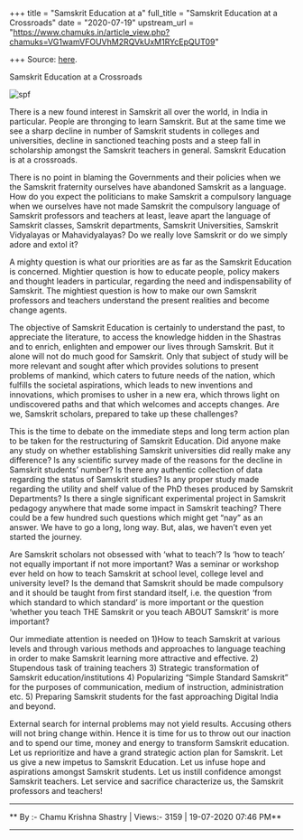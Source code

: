+++
title = "Samskrit Education at a"
full_title = "Samskrit Education at a Crossroads"
date = "2020-07-19"
upstream_url = "https://www.chamuks.in/article_view.php?chamuks=VG1wamVFOUVhM2RQVkUxM1RYcEpQUT09"

+++
Source: [here](https://www.chamuks.in/article_view.php?chamuks=VG1wamVFOUVhM2RQVkUxM1RYcEpQUT09).

Samskrit Education at a Crossroads 



![spf](article_img/CHAMU-1595168164cross-roads-samskrit.jpg)

There is a new found interest in Samskrit all over the world, in India
in particular. People are thronging to learn Samskrit. But at the same
time we see a sharp decline in number of Samskrit students in colleges
and universities, decline in sanctioned teaching posts and a steep fall
in scholarship amongst the Samskrit teachers in general. Samskrit
Education is at a crossroads.  
  
There is no point in blaming the Governments and their policies when we
the Samskrit fraternity ourselves have abandoned Samskrit as a language.
How do you expect the politicians to make Samskrit a compulsory language
when we ourselves have not made Samskrit the compulsory language of
Samskrit professors and teachers at least, leave apart the language of
Samskrit classes, Samskrit departments, Samskrit Universities, Samskrit
Vidyalayas or Mahavidyalayas? Do we really love Samskrit or do we simply
adore and extol it?  
  
A mighty question is what our priorities are as far as the Samskrit
Education is concerned. Mightier question is how to educate people,
policy makers and thought leaders in particular, regarding the need and
indispensability of Samskrit. The mightiest question is how to make our
own Samskrit professors and teachers understand the present realities
and become change agents.  
  
The objective of Samskrit Education is certainly to understand the past,
to appreciate the literature, to access the knowledge hidden in the
Shastras and to enrich, enlighten and empower our lives through
Samskrit. But it alone will not do much good for Samskrit. Only that
subject of study will be more relevant and sought after which provides
solutions to present problems of mankind, which caters to future needs
of the nation, which fulfills the societal aspirations, which leads to
new inventions and innovations, which promises to usher in a new era,
which throws light on undiscovered paths and that which welcomes and
accepts changes. Are we, Samskrit scholars, prepared to take up these
challenges?  
  
This is the time to debate on the immediate steps and long term action
plan to be taken for the restructuring of Samskrit Education. Did anyone
make any study on whether establishing Samskrit universities did really
make any difference? Is any scientific survey made of the reasons for
the decline in Samskrit students’ number? Is there any authentic
collection of data regarding the status of Samskrit studies? Is any
proper study made regarding the utility and shelf value of the PhD
theses produced by Samskrit Departments? Is there a single significant
experimental project in Samskrit pedagogy anywhere that made some impact
in Samskrit teaching? There could be a few hundred such questions which
might get “nay” as an answer. We have to go a long, long way. But, alas,
we haven’t even yet started the journey.  
  
Are Samskrit scholars not obsessed with ‘what to teach’? Is ‘how to
teach’ not equally important if not more important? Was a seminar or
workshop ever held on how to teach Samskrit at school level, college
level and university level? Is the demand that Samskrit should be made
compulsory and it should be taught from first standard itself, i.e. the
question ‘from which standard to which standard’ is more important or
the question ‘whether you teach THE Samskrit or you teach ABOUT
Samskrit’ is more important?  
  
Our immediate attention is needed on 1)How to teach Samskrit at various
levels and through various methods and approaches to language teaching
in order to make Samskrit learning more attractive and effective. 2)
Stupendous task of training teachers 3) Strategic transformation of
Samskrit education/institutions 4) Popularizing “Simple Standard
Samskrit” for the purposes of communication, medium of instruction,
administration etc. 5) Preparing Samskrit students for the fast
approaching Digital India and beyond.  
  
External search for internal problems may not yield results. Accusing
others will not bring change within. Hence it is time for us to throw
out our inaction and to spend our time, money and energy to transform
Samskrit education. Let us reprioritize and have a grand strategic
action plan for Samskrit. Let us give a new impetus to Samskrit
Education. Let us infuse hope and aspirations amongst Samskrit students.
Let us instill confidence amongst Samskrit teachers. Let service and
sacrifice characterize us, the Samskrit professors and teachers!

------------------------------------------------------------------------

** By :- Chamu Krishna Shastry \| Views:- 3159 \| 19-07-2020 07:46
PM**  

------------------------------------------------------------------------

